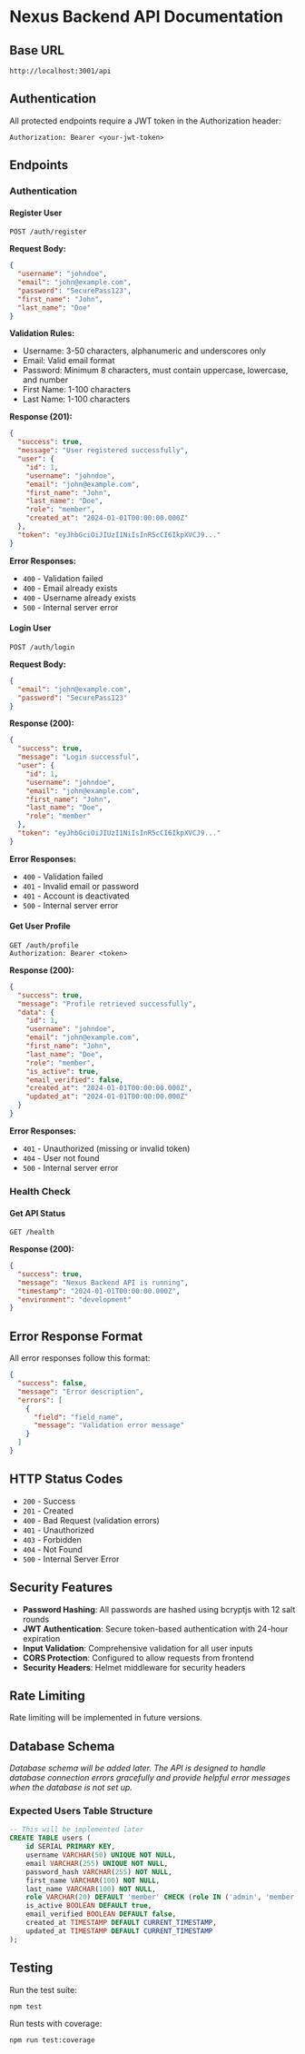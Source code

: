 # Nexus Backend API Documentation

## Base URL

```
http://localhost:3001/api
```

## Authentication

All protected endpoints require a JWT token in the Authorization header:

```
Authorization: Bearer <your-jwt-token>
```

## Endpoints

### Authentication

#### Register User

```http
POST /auth/register
```

**Request Body:**

```json
{
  "username": "johndoe",
  "email": "john@example.com",
  "password": "SecurePass123",
  "first_name": "John",
  "last_name": "Doe"
}
```

**Validation Rules:**

- Username: 3-50 characters, alphanumeric and underscores only
- Email: Valid email format
- Password: Minimum 8 characters, must contain uppercase, lowercase, and number
- First Name: 1-100 characters
- Last Name: 1-100 characters

**Response (201):**

```json
{
  "success": true,
  "message": "User registered successfully",
  "user": {
    "id": 1,
    "username": "johndoe",
    "email": "john@example.com",
    "first_name": "John",
    "last_name": "Doe",
    "role": "member",
    "created_at": "2024-01-01T00:00:00.000Z"
  },
  "token": "eyJhbGciOiJIUzI1NiIsInR5cCI6IkpXVCJ9..."
}
```

**Error Responses:**

- `400` - Validation failed
- `400` - Email already exists
- `400` - Username already exists
- `500` - Internal server error

#### Login User

```http
POST /auth/login
```

**Request Body:**

```json
{
  "email": "john@example.com",
  "password": "SecurePass123"
}
```

**Response (200):**

```json
{
  "success": true,
  "message": "Login successful",
  "user": {
    "id": 1,
    "username": "johndoe",
    "email": "john@example.com",
    "first_name": "John",
    "last_name": "Doe",
    "role": "member"
  },
  "token": "eyJhbGciOiJIUzI1NiIsInR5cCI6IkpXVCJ9..."
}
```

**Error Responses:**

- `400` - Validation failed
- `401` - Invalid email or password
- `401` - Account is deactivated
- `500` - Internal server error

#### Get User Profile

```http
GET /auth/profile
Authorization: Bearer <token>
```

**Response (200):**

```json
{
  "success": true,
  "message": "Profile retrieved successfully",
  "data": {
    "id": 1,
    "username": "johndoe",
    "email": "john@example.com",
    "first_name": "John",
    "last_name": "Doe",
    "role": "member",
    "is_active": true,
    "email_verified": false,
    "created_at": "2024-01-01T00:00:00.000Z",
    "updated_at": "2024-01-01T00:00:00.000Z"
  }
}
```

**Error Responses:**

- `401` - Unauthorized (missing or invalid token)
- `404` - User not found
- `500` - Internal server error

### Health Check

#### Get API Status

```http
GET /health
```

**Response (200):**

```json
{
  "success": true,
  "message": "Nexus Backend API is running",
  "timestamp": "2024-01-01T00:00:00.000Z",
  "environment": "development"
}
```

## Error Response Format

All error responses follow this format:

```json
{
  "success": false,
  "message": "Error description",
  "errors": [
    {
      "field": "field_name",
      "message": "Validation error message"
    }
  ]
}
```

## HTTP Status Codes

- `200` - Success
- `201` - Created
- `400` - Bad Request (validation errors)
- `401` - Unauthorized
- `403` - Forbidden
- `404` - Not Found
- `500` - Internal Server Error

## Security Features

- **Password Hashing**: All passwords are hashed using bcryptjs with 12 salt rounds
- **JWT Authentication**: Secure token-based authentication with 24-hour expiration
- **Input Validation**: Comprehensive validation for all user inputs
- **CORS Protection**: Configured to allow requests from frontend
- **Security Headers**: Helmet middleware for security headers

## Rate Limiting

Rate limiting will be implemented in future versions.

## Database Schema

*Database schema will be added later. The API is designed to handle database connection errors gracefully and provide helpful error messages when the database is not set up.*

### Expected Users Table Structure
```sql
-- This will be implemented later
CREATE TABLE users (
    id SERIAL PRIMARY KEY,
    username VARCHAR(50) UNIQUE NOT NULL,
    email VARCHAR(255) UNIQUE NOT NULL,
    password_hash VARCHAR(255) NOT NULL,
    first_name VARCHAR(100) NOT NULL,
    last_name VARCHAR(100) NOT NULL,
    role VARCHAR(20) DEFAULT 'member' CHECK (role IN ('admin', 'member')),
    is_active BOOLEAN DEFAULT true,
    email_verified BOOLEAN DEFAULT false,
    created_at TIMESTAMP DEFAULT CURRENT_TIMESTAMP,
    updated_at TIMESTAMP DEFAULT CURRENT_TIMESTAMP
);
```

## Testing

Run the test suite:

```bash
npm test
```

Run tests with coverage:

```bash
npm run test:coverage
```
